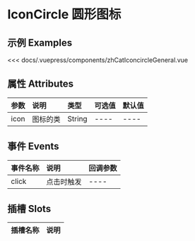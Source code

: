 
# IconCircle  圆形图标

## 示例 Examples

<zh-cat-iconcircle-general></zh-cat-iconcircle-general>
<code-show>
<<< docs/.vuepress/components/zhCatIconcircleGeneral.vue 
</code-show>

## 属性 Attributes

| 参数  | 说明  | 类型   | 可选值           | 默认值 |
|:------|:-------------|:-------|:------------------|:--------|
| icon | 图标的类 | String | ---- | ---- |

## 事件 Events

| 事件名称  | 说明    | 回调参数 |
|:------|:---------------|:--------|
| click | 点击时触发 | ---- |

## 插槽 Slots

| 插槽名称  | 说明 |
|:------|:---------------|
